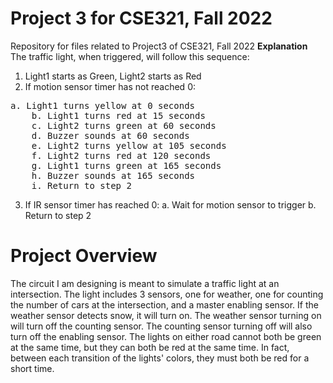 # Project 3 for CSE321, Fall 2022
Repository for files related to Project3 of CSE321, Fall 2022
<b>Explanation</b>
The traffic light, when triggered, will follow this sequence:
  1. Light1 starts as Green, Light2 starts as Red
  2. If motion sensor timer has not reached 0:
  <pre>a. Light1 turns yellow at 0 seconds
    b. Light1 turns red at 15 seconds
    c. Light2 turns green at 60 seconds
    d. Buzzer sounds at 60 seconds
    e. Light2 turns yellow at 105 seconds
    f. Light2 turns red at 120 seconds
    g. Light1 turns green at 165 seconds
    h. Buzzer sounds at 165 seconds
    i. Return to step 2</pre>
  3. If IR sensor timer has reached 0:
    a. Wait for motion sensor to trigger
    b. Return to step 2

# Project Overview
The circuit I am designing is meant to simulate a traffic light at an intersection. The light includes 3 sensors, one for weather, one for counting the number of cars at the intersection, and a master enabling sensor. If the weather sensor detects snow, it will turn on. The weather sensor turning on will turn off the counting sensor. The counting sensor turning off will also turn off the enabling sensor. The lights on either road cannot both be green at the same time, but they can both be red at the same time. In fact, between each transition of the lights' colors, they must both be red for a short time.

